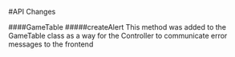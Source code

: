 #API Changes

####GameTable
#####createAlert
This method was added to the GameTable class as a way for the Controller to communicate error messages
to the frontend